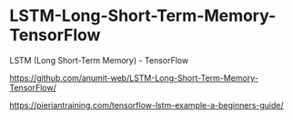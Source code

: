 # LSTM-Long-Short-Term-Memory-TensorFlow
LSTM (Long Short-Term Memory) - TensorFlow

https://github.com/anumit-web/LSTM-Long-Short-Term-Memory-TensorFlow/

https://pieriantraining.com/tensorflow-lstm-example-a-beginners-guide/


